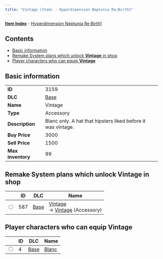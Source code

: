 ```yaml
---
title: "Vintage (Item) - Hyperdimension Neptunia Re;Birth1"
---
```


[**Item Index**](/neptunia/rb1/item/index.html) - [Hyperdimension Neptunia Re;Birth1](/neptunia/rb1)

## Contents

- [Basic information](#basic-information)
- [Remake System plans which unlock **Vintage** in shop](#remake-system-plans-which-unlock-vintage-in-shop)
- [Player characters who can equip **Vintage**](#player-characters-who-can-equip-vintage)

## Basic information

|   |   |
| -- | -- |
| **ID** | 3159 |
| **DLC** | [Base](/neptunia/rb1/dlc/1-base.html) |
| **Name** | Vintage |
| **Type** | Accessory |
| **Description** | Blanc only. A hat that hipsters liked before it was vintage. |
| **Buy Price** | 3000 |
| **Sell Price** | 1500 |
| **Max inventory** | 99 |


## Remake System plans which unlock **Vintage** in shop

|    | ID | DLC | Name |
| -- | -- | --- | ---- |
| <input type="checkbox" id="rb1-remake-1-587" class="trackbox" /> | 587 | [Base](/neptunia/rb1/dlc/1-base.html) | [Vintage](/neptunia/rb1/remake/1-587-vintage.html)<br /> → [Vintage](/neptunia/rb1/item/1-3159-vintage.html) (Accessory) |


## Player characters who can equip **Vintage**

|    | ID | DLC | Name |
| -- | -- | --- | ---- |
| <input type="checkbox" id="rb1-player-1-4" class="trackbox" /> | 4 | [Base](/neptunia/rb1/dlc/1-base.html) | [Blanc](/neptunia/rb1/player/1-4-blanc.html) |
